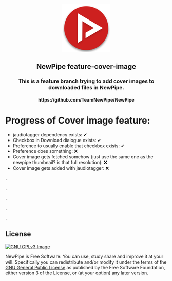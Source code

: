 <p align="center"><a href="https://newpipe.net"><img src="assets/new_pipe_icon_5.png" width="150"></a></p> 
<h2 align="center"><b>NewPipe feature-cover-image</b></h2>
<h3 align="center">This is a feature branch trying to add cover images to downloaded files in NewPipe.</h4>
<h4 align="center">https://github.com/TeamNewPipe/NewPipe</h4>

# Progress of Cover image feature:
 - jaudiotagger dependency exists: ✔
 - Checkbox in Download dialogue exists: ✔
 - Preference to usually enable that checkbox exists: ✔
 - Preference does something: ❌
 - Cover image gets fetched somehow (just use the same one as the newpipe thumbnail? is that full resolution): ❌
 - Cover image gets added with jaudiotagger: ❌

.

.

.

.

.

## License
[![GNU GPLv3 Image](https://www.gnu.org/graphics/gplv3-127x51.png)](https://www.gnu.org/licenses/gpl-3.0.en.html)  

NewPipe is Free Software: You can use, study share and improve it at your
will. Specifically you can redistribute and/or modify it under the terms of the
[GNU General Public License](https://www.gnu.org/licenses/gpl.html) as
published by the Free Software Foundation, either version 3 of the License, or
(at your option) any later version.  
